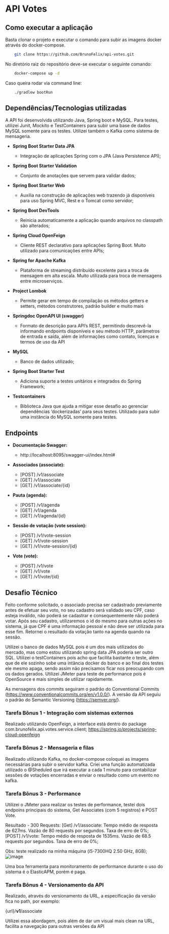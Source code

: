 # API Votes

## Como executar a aplicação

Basta clonar o projeto e executar o comando para subir as imagens docker através do docker-compose.

```sh
    git clone https://github.com/BrunoFelix/api-votes.git
```

No diretório raiz do repositório deve-se executar o seguinte comando:

```sh
    docker-compose up -d
```
Caso queira rodar via command line:

```sh
    ./gradlew bootRun
```

## Dependências/Tecnologias utilizadas

A API foi desenvolvida utilizando Java, Spring boot e MySQL. Para testes, utilizei Junit, Mockito e TestContainers para subir uma
base de dados MySQL somente para os testes. Utilizei também o Kafka como sistema de mensageria.

- **Spring Boot Starter Data JPA**
  - Integração de aplicações Spring com o JPA (Java Persistence API);
  
- **Spring Boot Starter Validation**
  - Conjunto de anotações que servem para validar dados;
  
- **Spring Boot Starter Web**
  - Auxilia na construção de aplicações web trazendo já disponíveis para uso Spring MVC, Rest e o Tomcat como servidor;

- **Spring Boot DevTools**
  - Reinicia automaticamente a aplicação quando arquivos no classpath são alterados;
  
- **Spring Cloud OpenFeign**
  - Cliente REST declarativo para aplicações Spring Boot. Muito utilizado para comunicações entre APIs;
  
- **Spring for Apache Kafka**
  - Plataforma de streaming distribuído excelente para a troca de mensagem em alta escala. Muito utilizada para troca de mensagens entre microserviços.
  
- **Project Lombok**
  - Permite gerar em tempo de compilação os métodos getters e setters, métodos construtores, padrão builder e muito mais

- **Springdoc OpenAPI UI (swagger)**
  - Formato de descrição para API’s REST, permitindo descrevê-la informando endpoints disponíveis e seu método HTTP, parâmetros de entrada e saída, além de informações como contato, licenças e termos de uso da API

- **MySQL**
  - Banco de dados utilizado;

- **Spring Boot Starter Test**
  - Adiciona suporte a testes unitários e integrados do Spring Framework;
  
- **Testcontainers**
  - Biblioteca Java que ajuda a mitigar esse desafio ao gerenciar dependências ‘dockerizadas’ para seus testes. Utilizado para subir uma instância do MySQL somente para testes.

## Endpoints

- **Documentação Swagger:**
  - http://localhost:8095/swagger-ui/index.html#

- **Associados (associate):**
  - [POST] /v1/associate
  - [GET] /v1/associate
  - [GET] /v1/associate/{id}

- **Pauta (agenda):**
    - [POST] /v1/agenda
    - [GET] /v1/agenda
    - [GET] /v1/agenda/{id}

- **Sessão de votação (vote session):**
    - [POST] /v1/vote-session
    - [GET] /v1/vote-session
    - [GET] /v1/vote-session/{id}
  
- **Vote (vote):**
    - [POST] /v1/vote
    - [GET] /v1/vote
    - [GET] /v1/vote/{id}

## Desafio Técnico

Feito conforme solicitado, o associado precisa ser cadastrado previamente antes de efetuar seu voto, no seu cadastro será validado seu CPF, caso esteja inválido, não poderá se cadastrar e consequentemente não poderá votar. Após seu cadastro, utilizaremos o id do mesmo para outras ações no sistema, já que CPF é uma informação pessoal e não deve ser utilizada para esse fim. Retornei o resultado da votação tanto na agenda quando na sessão.

Utilizei o banco de dados MySQL pois é um dos mais utilizados do mercado, mas como estou utilizando spring data JPA poderia ser outro SQL. 
Utilizei o testContainers pois acho que facilita bastante o teste, além que de ele sozinho sobe uma intância docker do banco e ao final dos testes ele mesmo apaga, sendo assim não precisamos ficar nos preocupando com os dados gerados.
Utilizei JMeter para teste de performance pois é OpenSource e mais simples de utilizar rapidamente.

As mensagens dos commits seguiram o padrão do Conventional Commits (https://www.conventionalcommits.org/en/v1.0.0/).
A versão da API seguiu o padrão do Semantic Versioning (https://semver.org/).

### Tarefa Bônus 1 - Integração com sistemas externos

Realizado utilizando OpenFeign, a interface está dentro do package com.brunofelix.api.votes.service.client;
https://spring.io/projects/spring-cloud-openfeign

### Tarefa Bônus 2 - Mensageria e filas

Realizado utilizando Kafka, no docker-compose coloquei as imagens necessárias para subir o servidor kafka. 
Criei uma função automatizada utilizado o @Sheduled que irá executar a cada 1 minuto para contabilizar
sessões de votações encerradas e enviar o resultado como um evento no kafka.

### Tarefa Bônus 3 - Performance

Utilizei o JMeter para realizar os testes de performance, testei dois endpoins principais do sistema, Get Associates (com 5 registros) e POST Vote.

Resultado - 300 Requests:
[Get] /v1/associate: Tempo médio de resposta de 627ms. Vazão de 80 requests por segundos. Taxa de erro de 0%;
[POST] /v1/vote: Tempo médio de resposta de 1535ms. Vazão de 68.5 requests por segundos. Taxa de erro de 0%;

Obs: teste realizado na minha máquina (i5-7300HQ 2.50 GHz, 8GB);
![image](https://user-images.githubusercontent.com/11357706/194333289-433b2086-4537-40cc-8588-d5e5919df847.png)

Uma boa ferramenta para monitoramento de performance durante o uso do sistema é o ElasticAPM, porém é paga.

### Tarefa Bônus 4 - Versionamento da API

Realizado, através do versionamento da URL, a especificação da versão fica no path, por exemplo:

{url}/**v1**/associate

Utilizei essa abordagem, pois além de dar um visual mais clean na URL, facilita a navegação para outras versões da API
